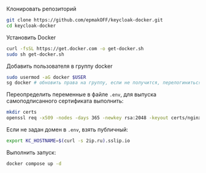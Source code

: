 Клонировать репозиторий
``` bash
git clone https://github.com/epmakOFF/keycloak-docker.git
cd keycloak-docker
```

Установить Docker
``` bash
curl -fsSL https://get.docker.com -o get-docker.sh  
sudo sh get-docker.sh
```

Добавить пользователя в группу docker
``` bash
sudo usermod -aG docker $USER
sg docker # обновить права на группу, если не получится, перелогиниться
```
Переопределить переменные в файле `.env`, для выпуска самоподписанного сертификата выполнить:  
``` bash
mkdir certs
openssl req -x509 -nodes -days 365 -newkey rsa:2048 -keyout certs/nginx-selfsigned.key -out certs/nginx-selfsigned.crt
```

Если не задан домен в `.env`, взять публичный:
``` bash
export KC_HOSTNAME=$(curl -s 2ip.ru).sslip.io  
```

Выполнить запуск:
``` bash
docker compose up -d
```
